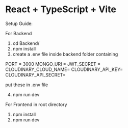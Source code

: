# React + TypeScript + Vite

Setup Guide:

For Backend

1) cd Backend/
2) npm install
3) create a .env file inside backend folder containing

PORT = 3000
MONGO_URI = 
JWT_SECRET = 
CLOUDINARY_CLOUD_NAME=
CLOUDINARY_API_KEY=
CLOUDINARY_API_SECRET=

put these in .env file

4) npm run dev

For Frontend
in root directory

1) npm install
2) npm run dev





